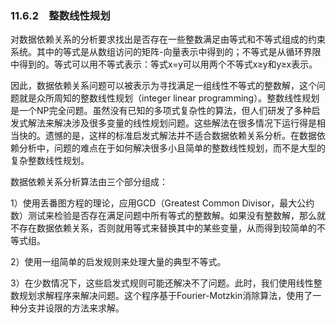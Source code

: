 ### 11.6.2　整数线性规划

对数据依赖关系的分析要求找出是否存在一些整数满足由等式和不等式组成的约束系统。其中的等式是从数组访问的矩阵-向量表示中得到的；不等式是从循环界限中得到的。等式可以用不等式表示：等式x=y可以用两个不等式x≥y和y≥x表示。

因此，数据依赖关系问题可以被表示为寻找满足一组线性不等式的整数解，这个问题就是众所周知的整数线性规划（integer linear programming）。整数线性规划是一个NP完全问题。虽然没有已知的多项式复杂性的算法，但人们研发了多种启发式解法来解决涉及很多变量的线性规划问题。这些解法在很多情况下运行得是相当快的。遗憾的是，这样的标准启发式解法并不适合数据依赖关系分析。在数据依赖分析中，问题的难点在于如何解决很多小且简单的整数线性规划，而不是大型的复杂整数线性规划。

数据依赖关系分析算法由三个部分组成：

1）使用丢番图方程的理论，应用GCD（Greatest Common Divisor，最大公约数）测试来检验是否存在满足问题中所有等式的整数解。如果没有整数解，那么就不存在数据依赖关系，否则就用等式来替换其中的某些变量，从而得到较简单的不等式组。

2）使用一组简单的启发规则来处理大量的典型不等式。

3）在少数情况下，这些启发式规则可能还解决不了问题。此时，我们使用线性整数规划求解程序来解决问题。这个程序基于Fourier-Motzkin消除算法，使用了一种分支并设限的方法来求解。